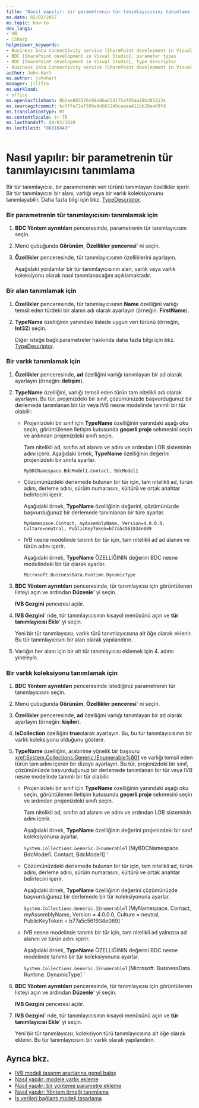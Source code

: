 ```yaml
---
title: 'Nasıl yapılır: bir parametrenin tür tanımlayıcısını tanımlama | Microsoft Docs'
ms.date: 02/02/2017
ms.topic: how-to
dev_langs:
- VB
- CSharp
helpviewer_keywords:
- Business Data Connectivity service [SharePoint development in Visual Studio], type descriptor
- BDC [SharePoint development in Visual Studio], parameter types
- BDC [SharePoint development in Visual Studio], type descriptor
- Business Data Connectivity service [SharePoint development in Visual Studio], parameter types
author: John-Hart
ms.author: johnhart
manager: jillfra
ms.workload:
- office
ms.openlocfilehash: 0b3ae803576c98a86a45d175af45aa28b3852134
ms.sourcegitcommit: 6cfffa72af599a9d667249caaaa411bb28ea69fd
ms.translationtype: MT
ms.contentlocale: tr-TR
ms.lasthandoff: 09/02/2020
ms.locfileid: "86016843"
---
```

# <a name="how-to-define-the-type-descriptor-of-a-parameter"></a>Nasıl yapılır: bir parametrenin tür tanımlayıcısını tanımlama
  Bir tür tanımlayıcısı, bir parametrenin veri türünü tanımlayan özellikler içerir. Bir tür tanımlayıcısı bir alanı, varlığı veya bir varlık koleksiyonunu tanımlayabilir. Daha fazla bilgi için bkz. [TypeDescriptor](/previous-versions/office/developer/sharepoint-2007/ms543392\(v\=office.12\)).

### <a name="to-define-the-type-descriptor-of-a-parameter"></a>Bir parametrenin tür tanımlayıcısını tanımlamak için

1. **BDC Yöntem ayrıntıları** penceresinde, parametrenin tür tanımlayıcısını seçin.

2. Menü çubuğunda **Görünüm**, **Özellikler penceresi**' ni seçin.

3. **Özellikler** penceresinde, tür tanımlayıcısının özelliklerini ayarlayın.

     Aşağıdaki yordamlar bir tür tanımlayıcısının alan, varlık veya varlık koleksiyonu olarak nasıl tanımlanacağını açıklamaktadır.

### <a name="to-define-a-field"></a>Bir alan tanımlamak için

1. **Özellikler** penceresinde, tür tanımlayıcısının **Name** özelliğini varlığı temsil eden türdeki bir alanın adı olarak ayarlayın (örneğin: **FirstName**).

2. **TypeName** özelliğinin yanındaki listede uygun veri türünü (örneğin, **Int32**) seçin.

     Diğer isteğe bağlı parametreler hakkında daha fazla bilgi için bkz. [TypeDescriptor](/previous-versions/office/developer/sharepoint-2007/ms543392\(v\=office.12\)).

### <a name="to-define-an-entity"></a>Bir varlık tanımlamak için

1. **Özellikler** penceresinde, **ad** özelliğini varlığı tanımlayan bir ad olarak ayarlayın (örneğin: **iletişim**).

2. **TypeName** özelliğini, varlığı temsil eden türün tam nitelikli adı olarak ayarlayın. Bu tür, projenizdeki bir sınıf, çözümünüzde başvurduğunuz bir derlemede tanımlanan bir tür veya IVB nesne modelinde tanımlı bir tür olabilir.

    - Projenizdeki bir sınıf için **TypeName** özelliğinin yanındaki aşağı oku seçin, görüntülenen Iletişim kutusunda **geçerli proje** sekmesini seçin ve ardından projenizdeki sınıfı seçin.

         Tam nitelikli ad, sınıfın ad alanını ve adını ve ardından LOB sisteminin adını içerir. Aşağıdaki örnek, **TypeName** özelliğinin değerini projenizdeki bir sınıfa ayarlar.

         `MyBDCNamespace.BdcModel1.Contact, BdcModel1`

    - Çözümünüzdeki derlemede bulunan bir tür için, tam nitelikli ad, türün adını, derleme adını, sürüm numarasını, kültürü ve ortak anahtar belirtecini içerir.

         Aşağıdaki örnek, **TypeName** özelliğinin değerini, çözümünüzde başvurduğunuz bir derlemede tanımlanan bir türe ayarlar.

         `MyNamespace.Contact, myAssemblyName, Version=4.0.0.0, Culture=neutral, PublicKeyToken=b77a5c561934e089`

    - IVB nesne modelinde tanımlı bir tür için, tam nitelikli ad ad alanını ve türün adını içerir.

         Aşağıdaki örnek, **TypeName** ÖZELLIĞININ değerini BDC nesne modelindeki bir tür olarak ayarlar.

         `Microsoft.BusinessData.Runtime.DynamicType`

3. **BDC Yöntem ayrıntıları** penceresinde, tür tanımlayıcısı için görüntülenen listeyi açın ve ardından **Düzenle**' yi seçin.

     **IVB Gezgini** penceresi açılır.

4. **IVB Gezgini**' nde, tür tanımlayıcısının kısayol menüsünü açın ve **tür tanımlayıcısı Ekle**' yi seçin.

     Yeni bir tür tanımlayıcısı, varlık türü tanımlayıcısına alt öğe olarak eklenir. Bu tür tanımlayıcısını bir alan olarak yapılandırın.

5. Varlığın her alanı için bir alt tür tanımlayıcısı eklemek için 4. adımı yineleyin.

### <a name="to-define-a-collection-of-entities"></a>Bir varlık koleksiyonu tanımlamak için

1. **BDC Yöntem ayrıntıları** penceresinde istediğiniz parametrenin tür tanımlayıcısını seçin.

2. Menü çubuğunda **Görünüm**, **Özellikler penceresi**' ni seçin.

3. **Özellikler** penceresinde, **ad** özelliğini varlığı tanımlayan bir ad olarak ayarlayın (örneğin: **kişiler**).

4. **IsCollection** özelliğini **true**olarak ayarlayın. Bu, bu tür tanımlayıcısının bir varlık koleksiyonu olduğunu gösterir.

5. **TypeName** özelliğini, arabirime yönelik bir başvuru <xref:System.Collections.Generic.IEnumerable%601> ve varlığı temsil eden türün tam adını içeren bir dizeye ayarlayın. Bu tür, projenizdeki bir sınıf, çözümünüzde başvurduğunuz bir derlemede tanımlanan bir tür veya IVB nesne modelinde tanımlı bir tür olabilir.

   - Projenizdeki bir sınıf için **TypeName** özelliğinin yanındaki aşağı oku seçin, görüntülenen Iletişim kutusunda **geçerli proje** sekmesini seçin ve ardından projenizdeki sınıfı seçin.

      Tam nitelikli ad, sınıfın ad alanını ve adını ve ardından LOB sisteminin adını içerir.

      Aşağıdaki örnek, **TypeName** özelliğinin değerini projenizdeki bir sınıf koleksiyonuna ayarlar.

      `System.Collections.Generic.IEnumerable`1 [MyBDCNamespace. BdcModel1. Contact, BdcModel1] '

   - Çözümünüzdeki derlemede bulunan bir tür için, tam nitelikli ad, türün adını, derleme adını, sürüm numarasını, kültürü ve ortak anahtar belirtecini içerir.

      Aşağıdaki örnek, **TypeName** özelliğinin değerini çözümünüzde başvurduğunuz bir derlemede bir tür koleksiyonuna ayarlar.

      `System.Collections.Generic.IEnumerable`1 [MyNamespace. Contact, myAssemblyName, Version = 4.0.0.0, Culture = neutral, PublicKeyToken = b77a5c561934e089] '

   - IVB nesne modelinde tanımlı bir tür için, tam nitelikli ad yalnızca ad alanını ve türün adını içerir.

      Aşağıdaki örnek, **TypeName** ÖZELLIĞININ değerini BDC nesne modelinde tanımlı bir tür koleksiyonuna ayarlar.

      `System.Collections.Generic.IEnumerable`1 [Microsoft. BusinessData. Runtime. DynamicType] '

6. **BDC Yöntem ayrıntıları** penceresinde, tür tanımlayıcısı için görüntülenen listeyi açın ve ardından **Düzenle**' yi seçin.

    **IVB Gezgini** penceresi açılır.

7. **IVB Gezgini**' nde, tür tanımlayıcısının kısayol menüsünü açın ve **tür tanımlayıcısı Ekle**' yi seçin.

    Yeni bir tür tanımlayıcısı, koleksiyon türü tanımlayıcısına alt öğe olarak eklenir. Bu tür tanımlayıcısını bir varlık olarak yapılandırın.

## <a name="see-also"></a>Ayrıca bkz.
- [IVB modeli tasarım araçlarına genel bakış](../sharepoint/bdc-model-design-tools-overview.md)
- [Nasıl yapılır: modele varlık ekleme](../sharepoint/how-to-add-an-entity-to-a-model.md)
- [Nasıl yapılır: bir yönteme parametre ekleme](../sharepoint/how-to-add-a-parameter-to-a-method.md)
- [Nasıl yapılır: Yöntem örneği tanımlama](../sharepoint/how-to-define-a-method-instance.md)
- [İş verileri bağlantı modeli tasarlama](../sharepoint/designing-a-business-data-connectivity-model.md)
